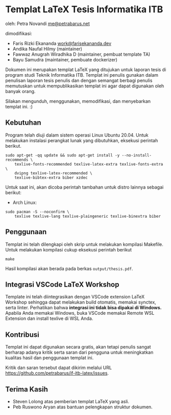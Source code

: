 # Templat LaTeX Tesis Informatika ITB

oleh: Petra Novandi <me@petrabarus.net>

dimodifikasi:

- Faris Rizki Ekananda <work@farisekananda.dev>
- Andika Naufal Hilmy (maintainer)
- Fawwaz Anugrah Wiradhika D (maintainer, pembuat template TA)
- Bayu Samudra (maintainer, pembuate dockerizer)

Dokumen ini merupakan templat LaTeX yang ditujukan untuk laporan
tesis di program studi Teknik Informatika ITB. Templat ini penulis
gunakan dalam penulisan laporan tesis penulis dan dengan semangat
berbagi penulis memutuskan untuk mempublikasikan templat ini agar
dapat digunakan oleh banyak orang.

Silakan mengunduh, menggunakan, memodifikasi, dan menyebarkan
templat ini. :)

## Kebutuhan

Program telah diuji dalam sistem operasi Linux Ubuntu 20.04. Untuk melakukan instalasi
perangkat lunak yang dibutuhkan, eksekusi perintah berikut.

```
sudo apt-get -qq update && sudo apt-get install -y --no-install-recommends \
    texlive-fonts-recommended texlive-latex-extra texlive-fonts-extra \
    dvipng texlive-latex-recommended \
    texlive-bibtex-extra biber xzdec
```

Untuk saat ini, akan dicoba perintah tambahan untuk distro lainnya sebagai berikut:

- Arch Linux:

```
sudo pacman -S --noconfirm \
    texlive texlive-lang texlive-plaingeneric texlive-binextra biber
```

## Penggunaan

Templat ini telah dilengkapi oleh skrip untuk melakukan kompilasi
Makefile. Untuk melakukan kompilasi cukup eksekusi perintah berikut

```
make
```

Hasil kompilasi akan berada pada berkas `output/thesis.pdf`.

## Integrasi VSCode LaTeX Workshop

Template ini telah diintegrasikan dengan VSCode extension LaTeX Workshop sehingga dapat melakukan build otomatis, memakai synctex, serta linter. Perhatikan bahwa **integrasi ini tidak bisa dipakai di Windows.** Apabila Anda memakai Windows, buka VSCode memakai Remote WSL Extension dan install texlive di WSL Anda.

## Kontribusi

Templat ini dapat digunakan secara gratis, akan tetapi penulis sangat
berharap adanya kritik serta saran dari pengguna untuk meningkatkan
kualitas hasil dan penggunaan templat ini.

Kritik dan saran tersebut dapat dikirim melalui URL
<https://github.com/petrabarus/if-itb-latex/issues>.

## Terima Kasih

- Steven Lolong atas pemberian templat LaTeX yang asli.
- Peb Ruswono Aryan atas bantuan pelengkapan struktur dokumen.
